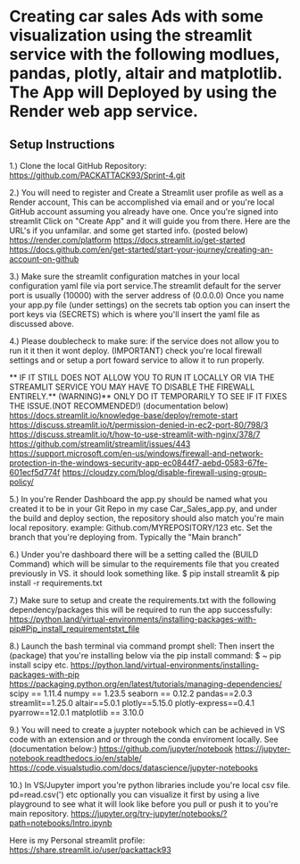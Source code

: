 # Creating car sales Ads with some visualization using the streamlit service with the following modlues, pandas, plotly, altair and matplotlib. The App will Deployed by using the Render web app service.

## Setup Instructions
 1.) Clone the local GitHub Repository:
https://github.com/PACKATTACK93/Sprint-4.git

 2.) You will need to register and Create a Streamlit user profile as well as a Render account, This can be accomplished via email and or you're local GitHub account assuming you already have one. 
 Once you're signed into streamlit Click on "Create App" and it will guide you from there.  Here are the URL's if you unfamilar. and some get started info. (posted below)
https://render.com/platform
https://docs.streamlit.io/get-started
https://docs.github.com/en/get-started/start-your-journey/creating-an-account-on-github
 
 3.) Make sure the streamlit configuration matches in your local configuration yaml file via port service.The streamlit default for the server port is usually (10000) with the server address of (0.0.0.0)
Once you name your app.py file (under settings) on the secrets tab option you can insert the port keys via (SECRETS) which is where you'll insert the yaml file as discussed above.

4.) Please doublecheck to make sure: if the service does not allow you to run it it then it wont deploy. (IMPORTANT) check you're local firewall settings and or setup a port foward service to allow it to run properly.

** IF IT STILL DOES NOT ALLOW YOU TO RUN IT LOCALLY OR VIA THE STREAMLIT SERVICE YOU MAY HAVE TO DISABLE THE FIREWALL ENTIRELY.** (WARNING)** ONLY DO IT TEMPORARILY TO SEE IF IT FIXES THE ISSUE.(NOT RECOMMENDED!) (documentation below)
https://docs.streamlit.io/knowledge-base/deploy/remote-start
https://discuss.streamlit.io/t/permission-denied-in-ec2-port-80/798/3
https://discuss.streamlit.io/t/how-to-use-streamlit-with-nginx/378/7
https://github.com/streamlit/streamlit/issues/443
https://support.microsoft.com/en-us/windows/firewall-and-network-protection-in-the-windows-security-app-ec0844f7-aebd-0583-67fe-601ecf5d774f
https://cloudzy.com/blog/disable-firewall-using-group-policy/

5.) In you're Render Dashboard the app.py should be named what you created it to be in your Git Repo in my case Car_Sales_app.py, and under the build and deploy section, the repository should also match you're main local repository. 
example: Github.com/MYREPOSITORY/123 etc. Set the branch that you're deploying from. Typically the "Main branch"

6.) Under you're dashboard there will be a setting called the (BUILD Command) which will be simular to the requirements file that you created previously in VS. it should look something like. $ pip install streamlit & pip install -r requirements.txt

7.) Make sure to setup and create the requirements.txt with the following dependency/packages this will be required to run the app successfully:
https://python.land/virtual-environments/installing-packages-with-pip#Pip_install_requirementstxt_file

8.) Launch the bash terminal via command prompt shell: Then insert the (package) 
that you're installing below via the pip install command: $ ~ pip install scipy etc.
https://python.land/virtual-environments/installing-packages-with-pip
https://packaging.python.org/en/latest/tutorials/managing-dependencies/
scipy == 1.11.4
numpy == 1.23.5
seaborn == 0.12.2
pandas==2.0.3
streamlit==1.25.0
altair==5.0.1
plotly==5.15.0
plotly-express==0.4.1
pyarrow==12.0.1
matplotlib == 3.10.0

 9.) You will need to create a juypter notebook which can be achieved in VS code with an extension and or through the conda enviroment locally. See (documentation below:)
https://github.com/jupyter/notebook
https://jupyter-notebook.readthedocs.io/en/stable/
https://code.visualstudio.com/docs/datascience/jupyter-notebooks

 10.) In VS/Jupyter import you're python libraries include you're local csv file. pd=read.csv(') etc optionally you can visualize it first by using a live playground to see what it will look like before you pull or push it to you're main repository. 
https://jupyter.org/try-jupyter/notebooks/?path=notebooks/Intro.ipynb

Here is my Personal streamlit profile:
https://share.streamlit.io/user/packattack93